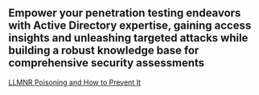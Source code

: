 ## Empower your penetration testing endeavors with Active Directory expertise, gaining access insights and unleashing targeted attacks while building a robust knowledge base for comprehensive security assessments

[LLMNR Poisoning and How to Prevent It](https://tcm-sec.com/llmnr-poisoning-and-how-to-prevent-it/)
<br></br>
[]()
<br></br>
[]()
<br></br>
[]()
<br></br>
[]()
<br></br>
[]()
<br></br>
[]()
<br></br>
[]()
<br></br>
[]()
<br></br>
